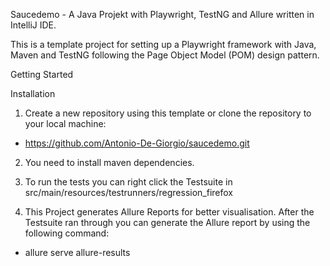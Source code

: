 Saucedemo - A Java Projekt with Playwright, TestNG and Allure written in IntelliJ IDE. 

This is a template project for setting up a Playwright framework with Java, Maven and TestNG following the Page Object Model (POM) design pattern.

Getting Started

Installation

1. Create a new repository using this template or clone the repository to your local machine:
- https://github.com/Antonio-De-Giorgio/saucedemo.git

2. You need to install maven dependencies.

3. To run the tests you can right click the Testsuite in src/main/resources/testrunners/regression_firefox

4. This Project generates Allure Reports for better visualisation. After the Testsuite ran through you can generate the Allure report by using the following command:
 - allure serve allure-results




